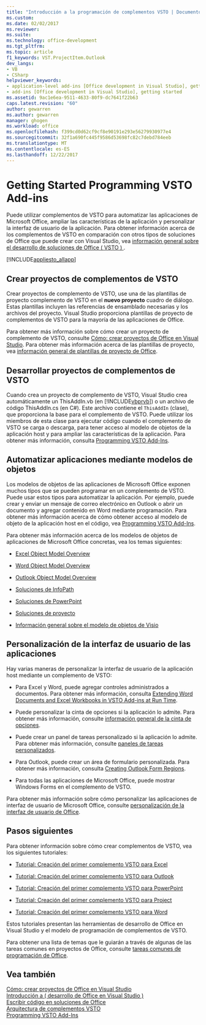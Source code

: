 ```yaml
---
title: "Introducción a la programación de complementos VSTO | Documentos de Microsoft"
ms.custom: 
ms.date: 02/02/2017
ms.reviewer: 
ms.suite: 
ms.technology: office-development
ms.tgt_pltfrm: 
ms.topic: article
f1_keywords: VST.ProjectItem.Outlook
dev_langs:
- VB
- CSharp
helpviewer_keywords:
- application-level add-ins [Office development in Visual Studio], getting started
- add-ins [Office development in Visual Studio], getting started
ms.assetid: 9ac1e6ea-9511-4633-80f9-dc7641f22b63
caps.latest.revision: "60"
author: gewarren
ms.author: gewarren
manager: ghogen
ms.workload: office
ms.openlocfilehash: f399cd0d62cf9cf8e90191e293e56279930977e4
ms.sourcegitcommit: 32f1a690fc445f9586d53698fc82c7debd784eeb
ms.translationtype: MT
ms.contentlocale: es-ES
ms.lasthandoff: 12/22/2017
---
```

# <a name="getting-started-programming-vsto-add-ins"></a>Getting Started Programming VSTO Add-ins
  Puede utilizar complementos de VSTO para automatizar las aplicaciones de Microsoft Office, ampliar las características de la aplicación y personalizar la interfaz de usuario de la aplicación. Para obtener información acerca de los complementos de VSTO en comparación con otros tipos de soluciones de Office que puede crear con Visual Studio, vea [información general sobre el desarrollo de soluciones de Office &#40; VSTO &#41; ](../vsto/office-solutions-development-overview-vsto.md).  
  
 [!INCLUDE[appliesto_allapp](../vsto/includes/appliesto-allapp-md.md)]  
  
## <a name="creating-vsto-add-in-projects"></a>Crear proyectos de complementos de VSTO  
 Crear proyectos de complemento de VSTO, use una de las plantillas de proyecto complemento de VSTO en el **nuevo proyecto** cuadro de diálogo. Estas plantillas incluyen las referencias de ensamblado necesarias y los archivos del proyecto. Visual Studio proporciona plantillas de proyecto de complementos de VSTO para la mayoría de las aplicaciones de Office.  
  
 Para obtener más información sobre cómo crear un proyecto de complemento de VSTO, consulte [Cómo: crear proyectos de Office en Visual Studio](../vsto/how-to-create-office-projects-in-visual-studio.md). Para obtener más información acerca de las plantillas de proyecto, vea [información general de plantillas de proyecto de Office](../vsto/office-project-templates-overview.md).  
  
## <a name="developing-vsto-add-in-projects"></a>Desarrollar proyectos de complementos de VSTO  
 Cuando crea un proyecto de complemento de VSTO, Visual Studio crea automáticamente un ThisAddIn.vb (en [!INCLUDE[vbprvb](../sharepoint/includes/vbprvb-md.md)]) o un archivo de código ThisAddIn.cs (en C#). Este archivo contiene el `ThisAddIn` (clase), que proporciona la base para el complemento de VSTO. Puede utilizar los miembros de esta clase para ejecutar código cuando el complemento de VSTO se carga o descarga, para tener acceso al modelo de objetos de la aplicación host y para ampliar las características de la aplicación. Para obtener más información, consulta [Programming VSTO Add-Ins](../vsto/programming-vsto-add-ins.md).  
  
## <a name="automating-applications-by-using-the-object-models"></a>Automatizar aplicaciones mediante modelos de objetos  
 Los modelos de objetos de las aplicaciones de Microsoft Office exponen muchos tipos que se pueden programar en un complemento de VSTO. Puede usar estos tipos para automatizar la aplicación. Por ejemplo, puede crear y enviar un mensaje de correo electrónico en Outlook o abrir un documento y agregar contenido en Word mediante programación. Para obtener más información acerca de cómo obtener acceso al modelo de objeto de la aplicación host en el código, vea [Programming VSTO Add-Ins](../vsto/programming-vsto-add-ins.md).  
  
 Para obtener más información acerca de los modelos de objetos de aplicaciones de Microsoft Office concretas, vea los temas siguientes:  
  
-   [Excel Object Model Overview](../vsto/excel-object-model-overview.md)  
  
-   [Word Object Model Overview](../vsto/word-object-model-overview.md)  
  
-   [Outlook Object Model Overview](../vsto/outlook-object-model-overview.md)  
  
-   [Soluciones de InfoPath](../vsto/infopath-solutions.md)  
  
-   [Soluciones de PowerPoint](../vsto/powerpoint-solutions.md)  
  
-   [Soluciones de proyecto](../vsto/project-solutions.md)  
  
-   [Información general sobre el modelo de objetos de Visio](../vsto/visio-object-model-overview.md)  
  
## <a name="customizing-the-user-interface-of-applications"></a>Personalización de la interfaz de usuario de las aplicaciones  
 Hay varias maneras de personalizar la interfaz de usuario de la aplicación host mediante un complemento de VSTO:  
  
-   Para Excel y Word, puede agregar controles administrados a documentos. Para obtener más información, consulta [Extending Word Documents and Excel Workbooks in VSTO Add-ins at Run Time](../vsto/extending-word-documents-and-excel-workbooks-in-vsto-add-ins-at-run-time.md).  
  
-   Puede personalizar la cinta de opciones si la aplicación lo admite. Para obtener más información, consulte [información general de la cinta de opciones](../vsto/ribbon-overview.md).  
  
-   Puede crear un panel de tareas personalizado si la aplicación lo admite. Para obtener más información, consulte [paneles de tareas personalizados](../vsto/custom-task-panes.md).  
  
-   Para Outlook, puede crear un área de formulario personalizada. Para obtener más información, consulta [Creating Outlook Form Regions](../vsto/creating-outlook-form-regions.md).  
  
-   Para todas las aplicaciones de Microsoft Office, puede mostrar Windows Forms en el complemento de VSTO.  
  
 Para obtener más información sobre cómo personalizar las aplicaciones de interfaz de usuario de Microsoft Office, consulte [personalización de la interfaz de usuario de Office](../vsto/office-ui-customization.md).  
  
## <a name="next-steps"></a>Pasos siguientes  
 Para obtener información sobre cómo crear complementos de VSTO, vea los siguientes tutoriales:  
  
-   [Tutorial: Creación del primer complemento VSTO para Excel](../vsto/walkthrough-creating-your-first-vsto-add-in-for-excel.md)  
  
-   [Tutorial: Creación del primer complemento VSTO para Outlook](../vsto/walkthrough-creating-your-first-vsto-add-in-for-outlook.md)  
  
-   [Tutorial: Creación del primer complemento VSTO para PowerPoint](../vsto/walkthrough-creating-your-first-vsto-add-in-for-powerpoint.md)  
  
-   [Tutorial: Creación del primer complemento VSTO para Project](../vsto/walkthrough-creating-your-first-vsto-add-in-for-project.md)  
  
-   [Tutorial: Creación del primer complemento VSTO para Word](../vsto/walkthrough-creating-your-first-vsto-add-in-for-word.md)  
  
 Estos tutoriales presentan las herramientas de desarrollo de Office en Visual Studio y el modelo de programación de complementos de VSTO.  
  
 Para obtener una lista de temas que le guiarán a través de algunas de las tareas comunes en proyectos de Office, consulte [tareas comunes de programación de Office](../vsto/common-tasks-in-office-programming.md).  
  
## <a name="see-also"></a>Vea también  
 [Cómo: crear proyectos de Office en Visual Studio](../vsto/how-to-create-office-projects-in-visual-studio.md)   
 [Introducción a &#40; desarrollo de Office en Visual Studio &#41;](../vsto/getting-started-office-development-in-visual-studio.md)   
 [Escribir código en soluciones de Office](../vsto/writing-code-in-office-solutions.md)   
 [Arquitectura de complementos VSTO](../vsto/architecture-of-vsto-add-ins.md)   
 [Programming VSTO Add-Ins](../vsto/programming-vsto-add-ins.md)  
  
  